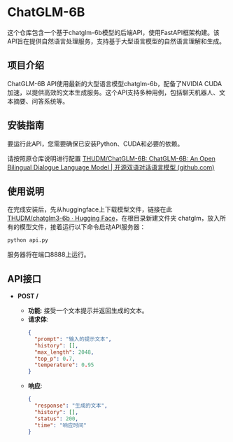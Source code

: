 # ChatGLM-6B

这个仓库包含一个基于chatglm-6b模型的后端API，使用FastAPI框架构建。该API旨在提供自然语言处理服务，支持基于大型语言模型的自然语言理解和生成。

## 项目介绍

ChatGLM-6B API使用最新的大型语言模型chatglm-6b，配备了NVIDIA CUDA加速，以提供高效的文本生成服务。这个API支持多种用例，包括聊天机器人、文本摘要、问答系统等。

## 安装指南

要运行此API，您需要确保已安装Python、CUDA和必要的依赖。

请按照原仓库说明进行配置 [THUDM/ChatGLM-6B: ChatGLM-6B: An Open Bilingual Dialogue Language Model | 开源双语对话语言模型 (github.com)](https://github.com/THUDM/ChatGLM-6B)

## 使用说明

在完成安装后，先从huggingface上下载模型文件，链接在此 [THUDM/chatglm3-6b · Hugging Face](https://huggingface.co/THUDM/chatglm3-6b)，在根目录新建文件夹 chatglm，放入所有的模型文件，接着运行以下命令启动API服务器：

```bash
python api.py
```

服务器将在端口8888上运行。

## API接口

- **POST /**
  
  - **功能**: 接受一个文本提示并返回生成的文本。
  - **请求体**:
    ```json
    {
      "prompt": "输入的提示文本",
      "history": [],
      "max_length": 2048,
      "top_p": 0.7,
      "temperature": 0.95
    }
    ```
  - **响应**: 
    ```json
    {
      "response": "生成的文本",
      "history": [],
      "status": 200,
      "time": "响应时间"
    }
    ```



